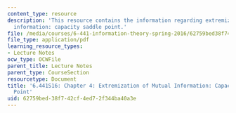 ```yaml
---
content_type: resource
description: 'This resource contains the information regarding extremization of mutual
  information: capacity saddle point.'
file: /media/courses/6-441-information-theory-spring-2016/62759bed38f742cf4ed72f344ba40a3e_MIT6_441S16_chapter_4.pdf
file_type: application/pdf
learning_resource_types:
- Lecture Notes
ocw_type: OCWFile
parent_title: Lecture Notes
parent_type: CourseSection
resourcetype: Document
title: '6.441S16: Chapter 4: Extremization of Mutual Information: Capacity Saddle
  Point'
uid: 62759bed-38f7-42cf-4ed7-2f344ba40a3e
---
```

